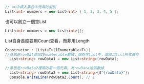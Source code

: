 ```csharp
// <>中填入集合中元素的型別
List<int> numbers = new List<int> { 1, 2, 3, 4, 5 };
```
也可以創立一個空List
``` csharp
List<int> numbers = new List<int>{};
```

List自身長度要用Count查看，而非用Length

```c#
Constructor : [List<T>(IEnumerable<T>)]
//意思是rowDat這個IEnumberable數據，儲存在List中，變成以List形式儲存
  List<string> rowData1 = new List<string>(rowData); 
  
//意思是rowData2裡頭的第一個元素，為rowData這個數據  
  List<string> rowData2 = new List<string>{$"{rowData}"}; 
  Console.WriteLine(rowData2.Count); // 1
```
